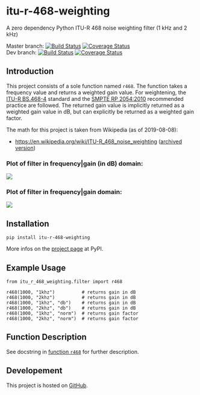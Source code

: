 # itu-r-468-weighting

A zero dependency Python ITU-R 468 noise weighting filter (1 kHz and 2 kHz)

Master branch: [![Build Status](https://travis-ci.com/cinelexi/itu-r-468-weighting.svg?branch=master)](https://travis-ci.com/cinelexi/itu-r-468-weighting?branch=master) [![Coverage Status](https://coveralls.io/repos/github/cinelexi/itu-r-468-weighting/badge.svg?branch=master)](https://coveralls.io/github/cinelexi/itu-r-468-weighting?branch=master) \
Dev branch: [![Build Status](https://travis-ci.com/cinelexi/itu-r-468-weighting.svg?branch=dev)](https://travis-ci.com/cinelexi/itu-r-468-weighting?branch=dev) [![Coverage Status](https://coveralls.io/repos/github/cinelexi/itu-r-468-weighting/badge.svg?branch=dev)](https://coveralls.io/github/cinelexi/itu-r-468-weighting?branch=dev)

## Introduction

This project consists of a sole function named `r468`. The function takes a frequency value and returns a weighted gain value. For weightening, the [ITU-R BS.468-4](https://www.itu.int/rec/R-REC-BS.468-4-198607-I/en) standard and the [SMPTE RP 2054:2010](https://ieeexplore.ieee.org/document/7290513) recommended practice are followed. The returned gain value is implicitly returned as a weighted gain value in dB, but can explicitly be returned as a weighted gain factor.

The math for this project is taken from Wikipedia (as of 2019-08-08):

- https://en.wikipedia.org/wiki/ITU-R_468_noise_weighting ([archived version](https://web.archive.org/web/20190808084536/https:/en.wikipedia.org/wiki/ITU-R_468_noise_weighting))

### Plot of filter in frequency|gain (in dB) domain:

![](https://raw.githubusercontent.com/cinelexi/itu-r-468-weighting/master/images/filter_gain_db.png)

### Plot of filter in frequency|gain domain:

![](https://raw.githubusercontent.com/cinelexi/itu-r-468-weighting/master/images/filter_gain.png)

## Installation

```
pip install itu-r-468-weighting
```

More infos on the [project page](https://pypi.org/project/itu-r-468-weighting/) at PyPI.

## Example Usage

```
from itu_r_468_weighting.filter import r468

r468(1000, "1khz")          # returns gain in dB
r468(1000, "2khz")          # returns gain in dB
r468(1000, "1khz", "db")    # returns gain in dB
r468(1000, "2khz", "db")    # returns gain in dB
r468(1000, "1khz", "norm")  # returns gain factor
r468(1000, "2khz", "norm")  # returns gain factor
```

## Function Description

See docstring in [function `r468`](https://github.com/cinelexi/itu-r-468-weighting/blob/master/itu_r_468_weighting/filter.py) for further description.

## Developement

This project is hosted on [GitHub](https://github.com/cinelexi/itu-r-468-weighting).
